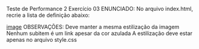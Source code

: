 Teste de Performance 2
Exercício 03
ENUNCIADO:
No arquivo index.html, recrie a lista de definição abaixo:

[image](tp3.png)
OBSERVAÇÕES:
Deve manter a mesma estilização da imagem
Nenhum subitem é um link apesar da cor azulada
A estilização deve estar apenas no arquivo style.css
